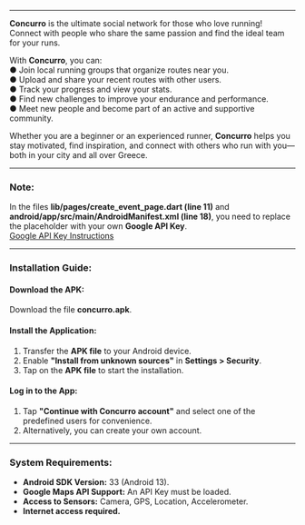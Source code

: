 

---

**Concurro** is the ultimate social network for those who love running! Connect with people who share the same passion and find the ideal team for your runs.  

With **Concurro**, you can:  
● Join local running groups that organize routes near you.  
● Upload and share your recent routes with other users.  
● Track your progress and view your stats.  
● Find new challenges to improve your endurance and performance.  
● Meet new people and become part of an active and supportive community.  

Whether you are a beginner or an experienced runner, **Concurro** helps you stay motivated, find inspiration, and connect with others who run with you—both in your city and all over Greece.  

---

### **Note:**  
In the files **lib/pages/create_event_page.dart (line 11)** and **android/app/src/main/AndroidManifest.xml (line 18)**, you need to replace the placeholder with your own **Google API Key**.  
[Google API Key Instructions](https://support.google.com/googleapi/answer/6158862?hl=en)  

---

### **Installation Guide:**  

#### **Download the APK:**  
Download the file **concurro.apk**.  

#### **Install the Application:**  
1. Transfer the **APK file** to your Android device.  
2. Enable **"Install from unknown sources"** in **Settings > Security**.  
3. Tap on the **APK file** to start the installation.  

#### **Log in to the App:**  
1. Tap **"Continue with Concurro account"** and select one of the predefined users for convenience.  
2. Alternatively, you can create your own account.  

---

### **System Requirements:**  
- **Android SDK Version:** 33 (Android 13).  
- **Google Maps API Support:** An API Key must be loaded.  
- **Access to Sensors:** Camera, GPS, Location, Accelerometer.  
- **Internet access required.**  


